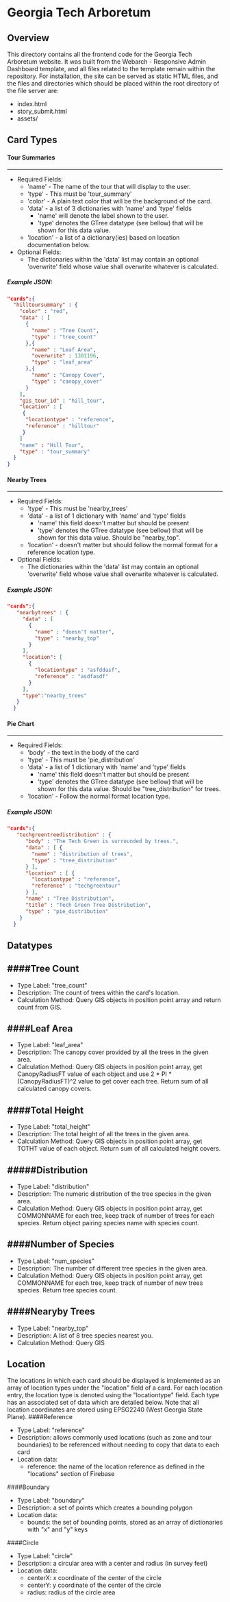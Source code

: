 Georgia Tech Arboretum
======
## Overview
This directory contains all the frontend code for the Georgia Tech Arboretum website. It was built from the Webarch - Responsive Admin Dashboard template, and all files related to the template remain within the repository. For installation, the site can be served as static HTML files, and the files and directories which should be placed within the root directory of the file server are:
* index.html
* story_submit.html
* assets/

## Card Types
#### Tour Summaries
------
* Required Fields:
  * 'name' - The name of the tour that will display to the user.
  * 'type' - This must be 'tour_summary'
  * 'color' - A plain text color that will be the background of the card.  
  * 'data' - a list of 3 dictionaries with 'name' and 'type' fields  
    * 'name' will denote the label shown to the user.  
    * 'type' denotes the GTree datatype (see bellow) that will be shown for this data value.
  * 'location' - a list of a dictionary(ies) based on location documentation below.   
* Optional Fields: 
  * The dictionaries within the 'data' list may contain an optional 'overwrite' field whose value shall overwrite whatever is calculated.  

##### Example JSON:
```json
"cards":{
  "hilltoursummary" : {
    "color" : "red",
    "data" : [ 
      {
        "name" : "Tree Count",
        "type" : "tree_count"
      },{
        "name" : "Leaf Area",
        "overwrite" : 1301196,
        "type" : "leaf_area"
      },{
        "name" : "Canopy Cover",
        "type" : "canopy_cover"
      } 
    ],
    "gis_tour_id" : "hill_tour",
    "location" : [
     {
      "locationtype" : "reference",
      "reference" : "hilltour"
     }
    ]
    "name" : "Hill Tour",
    "type" : "tour_summary"
  }
}
```  
#### Nearby Trees
------
* Required Fields:
  * 'type' - This must be 'nearby_trees'  
  * 'data' - a list of 1 dictionary with 'name' and 'type' fields  
    * 'name' this field doesn't matter but should be present  
    * 'type' denotes the GTree datatype (see bellow) that will be shown for this data value. Should be "nearby_top".  
  * 'location' - doesn't matter but should follow the normal format for a reference location type.  
* Optional Fields: 
  * The dictionaries within the 'data' list may contain an optional 'overwrite' field whose value shall overwrite whatever is calculated.  
##### Example JSON:
```json
"cards":{
   "nearbytrees" : {
     "data" : [
       {
         "name" : "doesn't matter",
         "type" : "nearby_top"
       }
     ],
     "location": [
       {
         "locationtype" : "asfddasf",
         "reference" : "asdfasdf"
       }
     ],
     "type":"nearby_trees"
   }
  }
```

#### Pie Chart
------
* Required Fields:
  * 'body' - the text in the body of the card 
  * 'type' - This must be 'pie_distribution'  
  * 'data' - a list of 1 dictionary with 'name' and 'type' fields  
    * 'name' this field doesn't matter but should be present  
    * 'type' denotes the GTree datatype (see bellow) that will be shown for this data value. Should be "tree_distribution" for trees.  
  * 'location' - Follow the normal format location type.  

##### Example JSON:
```json
"cards":{
   "techgreentreedistribution" : {
      "body" : "The Tech Green is surrounded by trees.",
      "data" : [ {
        "name" : "distribution of trees",
        "type" : "tree_distribution"
      } ],
      "location" : [ {
        "locationtype" : "reference",
        "reference" : "techgreentour"
      } ],
      "name" : "Tree Distribution",
      "title" : "Tech Green Tree Distribution",
      "type" : "pie_distribution"
    }
  }
```

## Datatypes
####Tree Count
------
* Type Label: "tree_count"  
* Description: The count of trees within the card's location.
* Calculation Method: Query GIS objects in position point array and return count from GIS.


####Leaf Area
------
* Type Label: "leaf_area"  
* Description: The canopy cover provided by all the trees in the given area.
* Calculation Method: Query GIS objects in position point array, get CanopyRadiusFT value of each object and use 2 * PI * (CanopyRadiusFT)^2 value to get cover each tree. Return sum of all calculated canopy covers.


####Total Height
------
* Type Label: "total_height"  
* Description: The total height of all the trees in the given area.
* Calculation Method: Query GIS objects in position point array, get TOTHT value of each object. Return sum of all calculated height covers.


#####Distribution
------
* Type Label: "distribution"
* Description: The numeric distribution of the tree species in the given area.
* Calculation Method: Query GIS objects in position point array, get COMMONNAME for each tree, keep track of number of trees for each species. Return object pairing species name with species count.


####Number of Species
------
* Type Label: "num_species"
* Description: The number of different tree species in the given area.
* Calculation Method: Query GIS objects in position point array, get COMMONNAME for each tree, keep track of number of new trees species. Return tree species count.

####Nearyby Trees
----
* Type Label: "nearby_top"
* Description: A list of 8 tree species nearest you.
* Calculation Method: Query GIS

## Location
The locations in which each card should be displayed is implemented as an array of location types under the "location" field of a card. For each location entry, the location type is denoted using the "locationtype" field. Each type has an associated set of data which are detailed below. Note that all location coordinates are stored using EPSG2240 (West Georgia State Plane).
####Reference
* Type Label: "reference"
* Description: allows commonly used locations (such as zone and tour boundaries) to be referenced without needing to copy that data to each card
* Location data:
  * reference: the name of the location reference as defined in the "locations" section of Firebase

####Boundary
* Type Label: "boundary"
* Description: a set of points which creates a bounding polygon
* Location data:
  * bounds: the set of bounding points, stored as an array of dictionaries with "x" and "y" keys

####Circle
* Type Label: "circle"
* Description: a circular area with a center and radius (in survey feet)
* Location data:
  * centerX: x coordinate of the center of the circle
  * centerY: y coordinate of the center of the circle
  * radius: radius of the circle area
